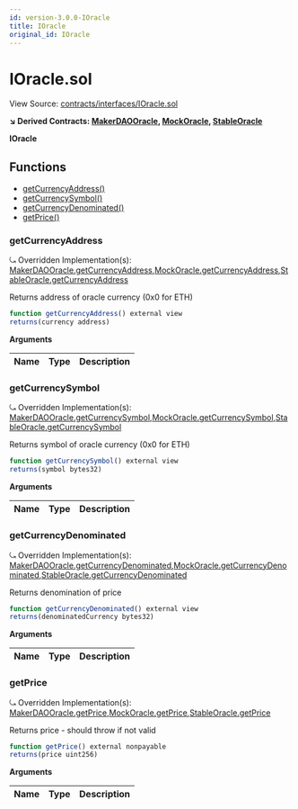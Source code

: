 ```yaml
---
id: version-3.0.0-IOracle
title: IOracle
original_id: IOracle
---
```


# IOracle.sol

View Source: [contracts/interfaces/IOracle.sol](../../../contracts/interfaces/IOracle.sol)

**↘ Derived Contracts: [MakerDAOOracle](MakerDAOOracle.md), [MockOracle](MockOracle.md), [StableOracle](StableOracle.md)**

**IOracle**

## Functions

- [getCurrencyAddress()](#getcurrencyaddress)
- [getCurrencySymbol()](#getcurrencysymbol)
- [getCurrencyDenominated()](#getcurrencydenominated)
- [getPrice()](#getprice)

### getCurrencyAddress

⤿ Overridden Implementation(s): [MakerDAOOracle.getCurrencyAddress](MakerDAOOracle.md#getcurrencyaddress),[MockOracle.getCurrencyAddress](MockOracle.md#getcurrencyaddress),[StableOracle.getCurrencyAddress](StableOracle.md#getcurrencyaddress)

Returns address of oracle currency (0x0 for ETH)

```js
function getCurrencyAddress() external view
returns(currency address)
```

**Arguments**

| Name        | Type           | Description  |
| ------------- |------------- | -----|

### getCurrencySymbol

⤿ Overridden Implementation(s): [MakerDAOOracle.getCurrencySymbol](MakerDAOOracle.md#getcurrencysymbol),[MockOracle.getCurrencySymbol](MockOracle.md#getcurrencysymbol),[StableOracle.getCurrencySymbol](StableOracle.md#getcurrencysymbol)

Returns symbol of oracle currency (0x0 for ETH)

```js
function getCurrencySymbol() external view
returns(symbol bytes32)
```

**Arguments**

| Name        | Type           | Description  |
| ------------- |------------- | -----|

### getCurrencyDenominated

⤿ Overridden Implementation(s): [MakerDAOOracle.getCurrencyDenominated](MakerDAOOracle.md#getcurrencydenominated),[MockOracle.getCurrencyDenominated](MockOracle.md#getcurrencydenominated),[StableOracle.getCurrencyDenominated](StableOracle.md#getcurrencydenominated)

Returns denomination of price

```js
function getCurrencyDenominated() external view
returns(denominatedCurrency bytes32)
```

**Arguments**

| Name        | Type           | Description  |
| ------------- |------------- | -----|

### getPrice

⤿ Overridden Implementation(s): [MakerDAOOracle.getPrice](MakerDAOOracle.md#getprice),[MockOracle.getPrice](MockOracle.md#getprice),[StableOracle.getPrice](StableOracle.md#getprice)

Returns price - should throw if not valid

```js
function getPrice() external nonpayable
returns(price uint256)
```

**Arguments**

| Name        | Type           | Description  |
| ------------- |------------- | -----|

